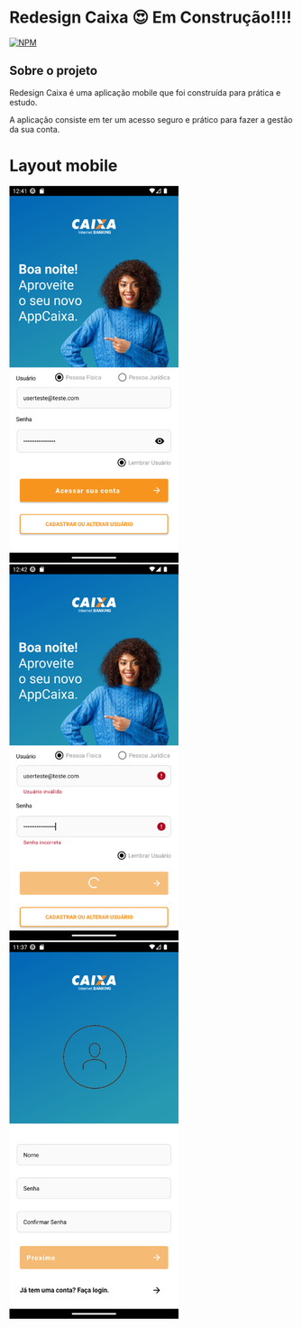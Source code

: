 # Redesign Caixa 😍  Em Construção!!!!
[![NPM](https://img.shields.io/github/license/JhonatanNeves/appCaixa)](https://github.com/JhonatanNeves/appCaixa/blob/master/LICENCE)



## Sobre o projeto

Redesign Caixa é uma aplicação mobile que foi construída para prática e estudo. 

A aplicação consiste em ter um acesso seguro e prático para fazer a gestão da sua conta.

# Layout mobile
<div aling="left">
<img src="https://github.com/JhonatanNeves/appCaixa/blob/master/app/src/main/res/drawable/login1.png" width="300px">
<img src="https://github.com/JhonatanNeves/appCaixa/blob/master/app/src/main/res/drawable/login2.png" width="300px">
<img src="https://github.com/JhonatanNeves/appCaixa/blob/master/app/src/main/res/drawable/register_login.png" width="300px">
</div>
